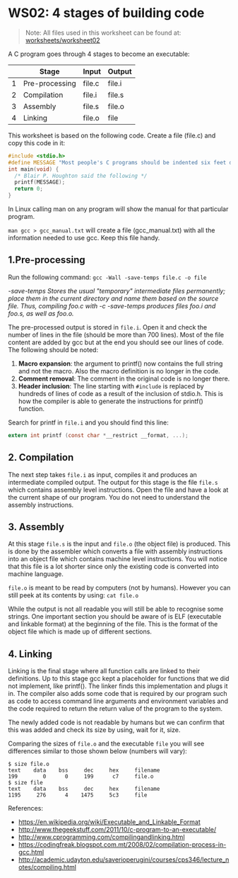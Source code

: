 # WS02: 4 stages of building code

> Note: All files used in this worksheet can be found at: [worksheets/worksheet02](https://github.com/robert-abela/llp2/tree/master/worksheets/worksheet02)

A C program goes through 4 stages to become an executable:

| | Stage | Input | Output |
|-|----------|-------------|------|
|1| Pre-processing | file.c | file.i |
|2| Compilation | file.i | file.s |
|3| Assembly | file.s | file.o |
|4| Linking | file.o | file |
    
This worksheet is based on the following code. Create a file (file.c) and copy this code in it:
```c
#include <stdio.h> 
#define MESSAGE "Most people's C programs should be indented six feet downward and covered with dirt."
int main(void) { 
  /* Blair P. Houghton said the following */ 
  printf(MESSAGE); 
  return 0; 
}
```

In Linux calling man on any program will show the manual for that particular program.

```man gcc > gcc_manual.txt``` will create a file (gcc_manual.txt) with all the information needed to use gcc. Keep this file handy.

## 1.Pre-processing
Run the following command: ```gcc -Wall -save-temps file.c -o file```

*-save-temps Stores the usual "temporary" intermediate files permanently; place them in the current directory and name them based on the source file. Thus, compiling foo.c with -c -save-temps produces files foo.i and foo.s, as well as foo.o.*

The pre-processed output is stored in ```file.i```. Open it and check the number of lines in the file (should be more than 700 lines). Most of the file content are added by gcc but at the end you should see our lines of code. The following should be noted:

1. **Macro expansion**: the argument to printf() now contains the full string and not the macro. Also the macro definition is no longer in the code.
2. **Comment removal**: The comment in the original code is no longer there.
3. **Header inclusion**: The line starting with ```#include``` is replaced by hundreds of lines of code as a result of the inclusion of stdio.h. This is how the compiler is able to generate the instructions for printf() function.

Search for printf in ```file.i``` and you should find this line:  
```c
extern int printf (const char *__restrict __format, ...);
```

## 2. Compilation
The next step takes ```file.i``` as input, compiles it and produces an intermediate compiled output. The output for this stage is the file ```file.s``` which contains assembly level instructions. Open the file and have a look at the current shape of our program. You do not need to understand the assembly instructions.

## 3. Assembly
At this stage ```file.s``` is the input and ```file.o``` (the object file) is produced. This is done by the assembler which converts a file with assembly instructions into an object file which contains machine level instructions. You will notice that this file is a lot shorter since only the existing code is converted into machine language. 

```file.o``` is meant to be read by computers (not by humans). However you can still peek at its contents by using: 
```cat file.o```

While the output is not all readable you will still be able to recognise some strings. One important section you should be aware of is ELF (executable and linkable format) at the beginning of the file. This is the format of the object file which is made up of different sections.

## 4. Linking
Linking is the final stage where all function calls are linked to their definitions. Up to this stage gcc kept a placeholder for functions that we did not implement, like printf(). The linker finds this implementation and plugs it in. The compiler also adds some code that is required by our program such as code to access command line arguments and environment variables and the code required to return the return value of the program to the system.

The newly added code is not readable by humans but we can confirm that this was added and check its size by using, wait for it, size.

Comparing the sizes of ```file.o``` and the executable ```file``` you will see differences similar to those shown below (numbers will vary):
```
$ size file.o
text    data    bss     dec     hex     filename
199        0      0     199      c7     file.o
$ size file
text    data    bss     dec     hex     filename
1195     276      4    1475     5c3     file
```

References:
* https://en.wikipedia.org/wiki/Executable_and_Linkable_Format
* http://www.thegeekstuff.com/2011/10/c-program-to-an-executable/
* http://www.cprogramming.com/compilingandlinking.html
* https://codingfreak.blogspot.com.mt/2008/02/compilation-process-in-gcc.html
* http://academic.udayton.edu/saverioperugini/courses/cps346/lecture_notes/compiling.html
